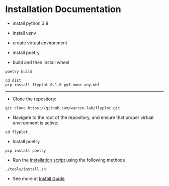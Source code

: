 # Installation Documentation
- install python 3.9

- install venv

- create virtual environment

- install poetry

- build and then install wheel
```
poetry build
```
```
cd dist
pip install flyplot-0.1.0-py3-none-any.whl
```
----------------

- Clone the repository:
```
git clone https://github.com/warren-lab/flyplot.git
```
- Navigate to the root of the repository, and ensure that proper virtual environment is active:
```
cd flyplot
```
- Install poetry
```
pip install poetry
```
- Run the [installation script](tools/install.sh) using the following methods
```
./tools/install.sh
```
- See more at [Install Guide](doc/INSTALL.md)